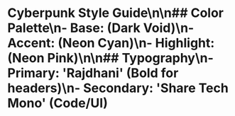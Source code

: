 # Cyberpunk Style Guide\n\n## Color Palette\n- Base:  (Dark Void)\n- Accent:  (Neon Cyan)\n- Highlight:  (Neon Pink)\n\n## Typography\n- Primary: 'Rajdhani' (Bold for headers)\n- Secondary: 'Share Tech Mono' (Code/UI)
